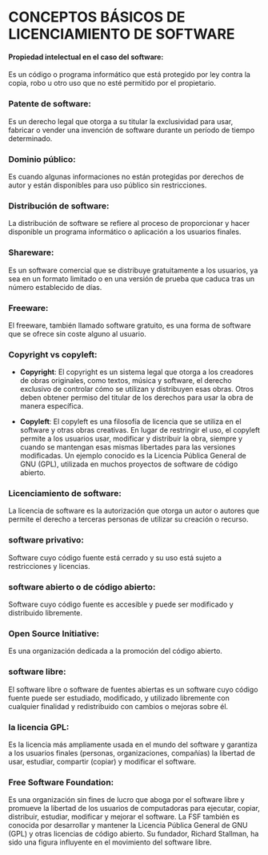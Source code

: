 # CONCEPTOS BÁSICOS DE LICENCIAMIENTO DE SOFTWARE

#### Propiedad intelectual en el caso del software: 

Es un código o programa informático que está protegido por ley contra la copia, robo u otro uso que no esté permitido por el propietario.

### Patente de software: 

Es un derecho legal que otorga a su titular la exclusividad para usar, fabricar o vender una invención de software durante un período de tiempo determinado.

### Dominio público: 

Es cuando algunas informaciones no están protegidas por derechos de autor y están disponibles para uso público sin restricciones.

### Distribución de software:

La distribución de software se refiere al proceso de proporcionar y hacer disponible un programa informático o aplicación a los usuarios finales.

### Shareware:

Es un software comercial que se distribuye gratuitamente a los usuarios, ya sea en un formato limitado o en una versión de prueba que caduca tras un número establecido de días.

### Freeware: 

El freeware, también llamado software gratuito, es una forma de software que se ofrece sin coste alguno al usuario.

### Copyright vs copyleft:

- **Copyright**: El copyright es un sistema legal que otorga a los creadores de obras originales, como textos, música y software, el derecho exclusivo de controlar cómo se utilizan y distribuyen esas obras. Otros deben obtener permiso del titular de los derechos para usar la obra de manera específica.

- **Copyleft**: El copyleft es una filosofía de licencia que se utiliza en el software y otras obras creativas. En lugar de restringir el uso, el copyleft permite a los usuarios usar, modificar y distribuir la obra, siempre y cuando se mantengan esas mismas libertades para las versiones modificadas. Un ejemplo conocido es la Licencia Pública General de GNU (GPL), utilizada en muchos proyectos de software de código abierto.

### Licenciamiento de software:

La licencia de software es la autorización que otorga un autor o autores que permite el derecho a terceras personas de utilizar su creación o recurso.

###  software privativo:

Software cuyo código fuente está cerrado y su uso está sujeto a restricciones y licencias.

### software abierto o de código abierto:

Software cuyo código fuente es accesible y puede ser modificado y distribuido libremente.

### Open Source Initiative:

Es una organización dedicada a la promoción del código abierto.

### software libre:

El software libre o software de fuentes abiertas es un software cuyo código fuente puede ser estudiado, modificado, y utilizado libremente con cualquier finalidad y redistribuido con cambios o mejoras sobre él.​

### la licencia GPL: 

Es la licencia más ampliamente usada en el mundo del software y garantiza a los usuarios finales (personas, organizaciones, compañías) la libertad de usar, estudiar, compartir (copiar) y modificar el software.

### Free Software Foundation:

Es una organización sin fines de lucro que aboga por el software libre y promueve la libertad de los usuarios de computadoras para ejecutar, copiar, distribuir, estudiar, modificar y mejorar el software. La FSF también es conocida por desarrollar y mantener la Licencia Pública General de GNU (GPL) y otras licencias de código abierto. Su fundador, Richard Stallman, ha sido una figura influyente en el movimiento del software libre.





